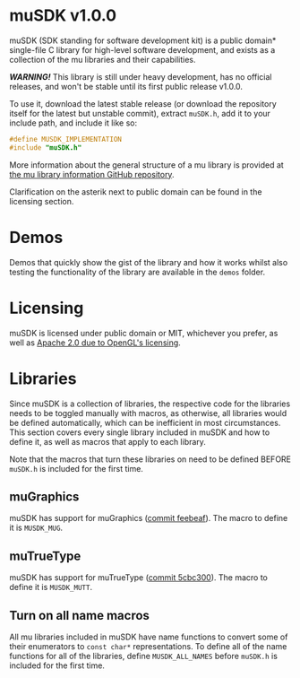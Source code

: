 

# muSDK v1.0.0

muSDK (SDK standing for software development kit) is a public domain* single-file C library for high-level software development, and exists as a collection of the mu libraries and their capabilities.

***WARNING!*** This library is still under heavy development, has no official releases, and won't be stable until its first public release v1.0.0.

To use it, download the latest stable release (or download the repository itself for the latest but unstable commit), extract `muSDK.h`, add it to your include path, and include it like so:

```c
#define MUSDK_IMPLEMENTATION
#include "muSDK.h"
```

More information about the general structure of a mu library is provided at [the mu library information GitHub repository](https://github.com/Muukid/mu-library-information).

Clarification on the asterik next to public domain can be found in the licensing section.

# Demos

Demos that quickly show the gist of the library and how it works whilst also testing the functionality of the library are available in the `demos` folder.

# Licensing

muSDK is licensed under public domain or MIT, whichever you prefer, as well as [Apache 2.0 due to OpenGL's licensing](https://github.com/KhronosGroup/OpenGL-Registry/issues/376#issuecomment-596187053).


# Libraries

Since muSDK is a collection of libraries, the respective code for the libraries needs to be toggled manually with macros, as otherwise, all libraries would be defined automatically, which can be inefficient in most circumstances. This section covers every single library included in muSDK and how to define it, as well as macros that apply to each library.

Note that the macros that turn these libraries on need to be defined BEFORE `muSDK.h` is included for the first time.

## muGraphics

muSDK has support for muGraphics ([commit feebeaf](https://github.com/Muukid/muGraphics/tree/feebeaf029ac970113b725bf7df696b0980e94f4)). The macro to define it is `MUSDK_MUG`.

## muTrueType

muSDK has support for muTrueType ([commit 5cbc300](https://github.com/Muukid/muTrueType/tree/5cbc300ea3b1187bf1953b101e8f95e49ba500ec)). The macro to define it is `MUSDK_MUTT`.

## Turn on all name macros

All mu libraries included in muSDK have name functions to convert some of their enumerators to `const char*` representations. To define all of the name functions for all of the libraries, define `MUSDK_ALL_NAMES` before `muSDK.h` is included for the first time.

